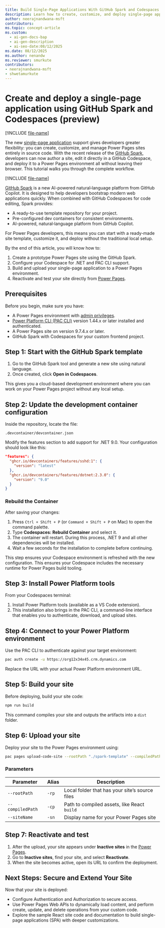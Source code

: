 ```yaml
---
title: Build Single-Page Applications With GitHub Spark and Codespaces for Power Pages
description: Learn how to create, customize, and deploy single-page applications for Microsoft Power Pages using GitHub Spark and Codespaces.
author: neerajnandwana-msft
contributors:
ms.topic: concept-article
ms.custom:
  - ai-gen-docs-bap
  - ai-gen-description
  - ai-seo-date:08/12/2025
ms.date: 08/12/2025
ms.author: nenandw
ms.reviewer: smurkute
contributors:
- neerajnandwana-msft
- shwetamurkute
---
```


# Create and deploy a single-page application using GitHub Spark and Codespaces (preview)

[!INCLUDE [file-name](~/../shared-content/shared/preview-includes/preview-banner.md)]

The new [single-page application](create-code-sites.md) support gives developers greater flexibility: you can create, customize, and manage Power Pages sites entirely in source code. With the recent release of the [GitHub Spark](https://github.com/features/spark), developers can now author a site, edit it directly in a GitHub Codespace, and deploy it to a Power Pages environment all without leaving their browser. This tutorial walks you through the complete workflow.

[!INCLUDE [file-name](~/../shared-content/shared/preview-includes/preview-note-pp.md)]

[GitHub Spark](https://github.com/features/spark) is a new AI-powered natural‑language platform from GitHub Copilot. It is designed to help developers bootstrap modern web applications quickly. When combined with GitHub Codespaces for code editing, Spark provides:

- A ready-to-use template repository for your project.
- Pre-configured dev containers for consistent environments.
- AI-powered, natural‑language platform from GitHub Copilot.

For Power Pages developers, this means you can start with a ready-made site template, customize it, and deploy without the traditional local setup.

By the end of this article, you will know how to:

1. Create a prototype Power Pages site using the GitHub Spark.
2. Configure your Codespace for .NET and PAC CLI support.
3. Build and upload your single-page application to a Power Pages environment.
4. Reactivate and test your site directly from [Power Pages](https://make.powerpages.microsoft.com/).

## Prerequisites

Before you begin, make sure you have:

- A Power Pages environment with [admin privileges](../getting-started/create-manage.md#roles-and-permissions).
- [Power Platform CLI (PAC CLI)](/power-platform/developer/cli/introduction) version 1.44.x or later installed and authenticated.
- A Power Pages site on version 9.7.4.x or later.
- GitHub Spark with Codespaces for your custom frontend project.

## Step 1: Start with the GitHub Spark template

1. Go to the GitHub Spark tool and generate a new site using natural language.
1. Once created, click **Open in Codespaces**.

This gives you a cloud-based development environment where you can work on your Power Pages project without any local setup.

## Step 2: Update the development container configuration

Inside the repository, locate the file:

`.devcontainer/devcontainer.json`

Modify the features section to add support for .NET 9.0. Your configuration should look like this:

```json
"features": {
  "ghcr.io/devcontainers/features/sshd:1": {
    "version": "latest"
  },
  "ghcr.io/devcontainers/features/dotnet:2.3.0": {
    "version": "9.0"
  }
}
```

### Rebuild the Container

After saving your changes:

1. Press `Ctrl + Shift + P` (or `Command + Shift + P` on Mac) to open the command palette.
2. Type **Codespaces: Rebuild Container** and select it.
3. The container will restart. During this process, .NET 9 and all other dependencies will be installed.
4. Wait a few seconds for the installation to complete before continuing.

This step ensures your Codespace environment is refreshed with the new configuration. This ensures your Codespace includes the necessary runtime for Power Pages build tooling.

## Step 3: Install Power Platform tools

From your Codespaces terminal:

1. Install Power Platform tools (available as a VS Code extension).
2. This installation also brings in the PAC CLI, a command-line interface that enables you to authenticate, download, and upload sites.

## Step 4: Connect to your Power Platform environment

Use the PAC CLI to authenticate against your target environment:

```bash
pac auth create -u https://org12x34x45.crm.dynamics.com
```

Replace the URL with your actual Power Platform environment URL.

## Step 5: Build your site

Before deploying, build your site code:

```bash
npm run build
```

This command compiles your site and outputs the artifacts into a `dist` folder.

## Step 6: Upload your site

Deploy your site to the Power Pages environment using:

```bash
pac pages upload-code-site --rootPath "./spark-template" --compiledPath "./dist" --siteName "YourSiteName"
```

### Parameters

| Parameter        | Alias  | Description                       |
| ---------------- | ----- | ----------------------------------- |
| `--rootPath`     | `-rp` |  Local folder that has your site’s source files       |
| `--compiledPath` | `-cp` | Path to compiled assets, like React `build`   |
| `--siteName`     | `-sn` | Display name for your Power Pages site  |

## Step 7: Reactivate and test

1. After the upload, your site appears under **Inactive sites** in the [Power Pages](https://make.powerpages.microsoft.com).
2. Go to **Inactive sites**, find your site, and select **Reactivate**.
3. When the site becomes active, open its URL to confirm the deployment.

## Next Steps: Secure and Extend Your Site

Now that your site is deployed:

- Configure Authentication and Authorization to secure access.
- Use Power Pages Web APIs to dynamically load content, and perform create, update, and delete operations from your custom code.
- Explore the sample React site code and documentation to build single-page applications (SPA) with deeper customizations.
